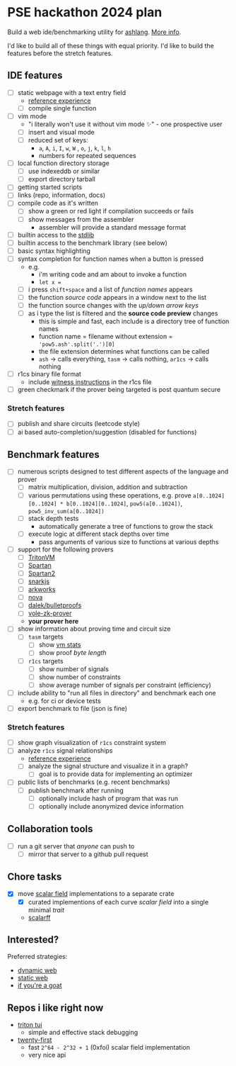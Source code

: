 # PSE hackathon 2024 plan

Build a web ide/benchmarking utility for [ashlang](https://github.com/chancehudson/ashlang). [More info](https://github.com/chancehudson/ashlang/tree/main/src/r1cs#readme).

I'd like to build all of these things with equal priority. I'd like to build the features before the stretch features.

## IDE features

- [ ] static webpage with a text entry field
  - [reference experience](https://www.egui.rs/#EasyMarkEditor)
  - [ ] compile single function
- [ ] vim mode
  - "i literally won't use it without vim mode ✨" - one prospective user
  - [ ] insert and visual mode
  - [ ] reduced set of keys:
    - `a`, `A`, `i`, `I`, `w`, `W` , `o`, `j`, `k`, `l`, `h`
    - numbers for repeated sequences
- [ ] local function directory storage
  - [ ] use indexeddb or similar
  - [ ] export directory tarball
- [ ] getting started scripts
- [ ] links (repo, information, docs)
- [ ] compile code as it's written
  - [ ] show a green or red light if compilation succeeds or fails
  - [ ] show messages from the assembler
    - assembler will provide a standard message format
- [ ] builtin access to the [stdlib](https://github.com/chancehudson/ashlang/tree/main/stdlib)
- [ ] builtin access to the benchmark library (see below)
- [ ] basic syntax highlighting
- [ ] syntax completion for function names when a button is pressed
  - e.g.
    - i'm writing code and am about to invoke a function
    - `let x = `
  - [ ] i press `shift+space` and a list of _function names_ appears
  - [ ] the function _source code_ appears in a window next to the list
  - [ ] the function source changes with the _up/down arrow keys_
  - [ ] as i type the list is filtered and the **source code preview** changes
    - this is simple and fast, each include is a directory tree of function names
    - function name = filename without extension = `'pow5.ash'.split('.')[0]`
    - the file extension determines what functions can be called
    - `ash` -> calls everything, `tasm` -> calls nothing, `ar1cs` -> calls nothing
- [ ] r1cs binary file format
  - include [witness instructions](https://github.com/chancehudson/ashlang/tree/main/src/r1cs#symbolic-constraints) in the r1cs file
- [ ] green checkmark if the prover being targeted is post quantum secure

### Stretch features

- [ ] publish and share circuits (leetcode style)
- [ ] ai based auto-completion/suggestion (disabled for functions)

## Benchmark features

- [ ] numerous scripts designed to test different aspects of the language and prover
  - [ ] matrix multiplication, division, addition and subtraction
  - [ ] various permutations using these operations, e.g. prove `a[0..1024][0..1024] * b[0..1024][0..1024]`, `pow5(a[0..1024])`, `pow5_inv_sum(a[0..1024])`
  - [ ] stack depth tests
    - automatically generate a tree of functions to grow the stack
  - [ ] execute logic at different stack depths over time
    - pass arguments of various size to functions at various depths
- [ ] support for the following provers
  - [ ] [TritonVM](https://github.com/TritonVM/triton-vm)
  - [ ] [Spartan](https://github.com/microsoft/Spartan)
  - [ ] [Spartan2](https://github.com/microsoft/Spartan2)
  - [ ] [snarkjs](https://npm.com/snarkjs)
  - [ ] [arkworks](./.gitignore)
  - [ ] [nova](https://github.com/microsoft/Nova)
  - [ ] [dalek/bulletproofs](https://github.com/dalek-cryptography/bulletproofs)
  - [ ] [vole-zk-prover](https://github.com/holonym-foundation/vole-zk-prover/tree/main)
  - **your prover here**
- [ ] show information about proving time and circuit size
  - [ ] `tasm` targets
    - [ ] show [vm stats](https://github.com/TritonVM/triton-vm/issues/319#issuecomment-2290842186)
    - [ ] show proof _byte length_
  - [ ] `r1cs` targets
    - [ ] show number of signals
    - [ ] show number of constraints
    - [ ] show average number of signals per constraint (efficiency)
- [ ] include ability to "run all files in directory" and benchmark each one
  - e.g. for ci or device tests
- [ ] export benchmark to file (json is fine)

### Stretch features

- [ ] show graph visualization of `r1cs` constraint system
- [ ] analyze `r1cs` signal relationships
  - [reference experience](https://www.egui.rs/#Demo)
  - [ ] analyze the signal structure and visualize it in a graph?
    - [ ] goal is to provide data for implementing an optimizer
- [ ] public lists of benchmarks (e.g. recent benchmarks)
  - [ ] publish benchmark after running
    - [ ] optionally include hash of program that was run
    - [ ] optionally include anonymized device information

## Collaboration tools

- [ ] run a git server that _anyone_ can push to
  - [ ] mirror that server to a github pull request

## Chore tasks

- [x] move [scalar field](https://github.com/chancehudson/ashlang/tree/main/src/math) implementations to a separate crate
  - [x] curated implementions of each curve _scalar field_ into a single minimal _trait_
  - [scalarff](https://github.com/chancehudson/scalarff)

## Interested?

Preferred strategies:

- [dynamic web](https://github.com/Unirep/trusted-setup/tree/main/packages/frontend/src)
- [static web](https://github.com/chancehudson/keccak-doomsday/tree/main/web/src)
- [if you're a goat](https://github.com/emilk/egui)

## Repos i like right now

- [triton tui](https://github.com/TritonVM/triton-tui#readme)
  - simple and effective stack debugging
- [twenty-first](https://github.com/neptune-crypto/twenty-first#readme)
  - fast `2^64 - 2^32 + 1` (0xfoi) scalar field implementation
  - very nice api
